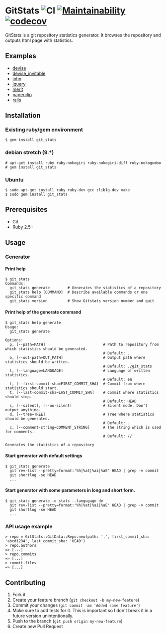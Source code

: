 # GitStats ![CI](https://github.com/mishina2228/git_stats/workflows/CI/badge.svg) [![Maintainability](https://api.codeclimate.com/v1/badges/118cce63cc58fef4ae47/maintainability)](https://codeclimate.com/github/mishina2228/git_stats/maintainability) [![codecov](https://codecov.io/gh/mishina2228/git_stats/branch/master/graph/badge.svg?token=532RLO5L7A)](https://codecov.io/gh/mishina2228/git_stats)

GitStats is a git repository statistics generator.
It browses the repository and outputs html page with statistics.

## Examples
* [devise](http://tomgi.github.com/git_stats/examples/devise/index.html)
* [devise_invitable](http://tomgi.github.com/git_stats/examples/devise_invitable/index.html)
* [john](http://tomgi.github.com/git_stats/examples/john/index.html)
* [jquery](http://tomgi.github.com/git_stats/examples/jquery/index.html)
* [merit](http://tomgi.github.com/git_stats/examples/merit/index.html)
* [paperclip](http://tomgi.github.com/git_stats/examples/paperclip/index.html)
* [rails](http://tomgi.github.com/git_stats/examples/rails/index.html)

## Installation

### Existing ruby/gem environment

    $ gem install git_stats
    
### debian stretch (9.*)

    # apt-get install ruby ruby-nokogiri ruby-nokogiri-diff ruby-nokogumbo
    # gem install git_stats
    
### Ubuntu

    $ sudo apt-get install ruby ruby-dev gcc zlib1g-dev make
    $ sudo gem install git_stats

## Prerequisites

- Git
- Ruby 2.5+

## Usage

### Generator

#### Print help

    $ git_stats
    Commands:
      git_stats generate        # Generates the statistics of a repository
      git_stats help [COMMAND]  # Describe available commands or one specific command
      git_stats version         # Show Gitstats version number and quit
#### Print help of the generate command

    $ git_stats help generate
    Usage:
      git_stats generate

    Options:
      p, [--path=PATH]                          # Path to repository from which statistics should be generated.
                                                # Default: .
      o, [--out-path=OUT_PATH]                  # Output path where statistics should be written.
                                                # Default: ./git_stats
      l, [--language=LANGUAGE]                  # Language of written statistics.
                                                # Default: en
      f, [--first-commit-sha=FIRST_COMMIT_SHA]  # Commit from where statistics should start.
      t, [--last-commit-sha=LAST_COMMIT_SHA]    # Commit where statistics should stop.
                                                # Default: HEAD
      s, [--silent], [--no-silent]              # Silent mode. Don't output anything.
      d, [--tree=TREE]                          # Tree where statistics should be generated.
                                                # Default: .
      c, [--comment-string=COMMENT_STRING]      # The string which is used for comments.
                                                # Default: //

    Generates the statistics of a repository



#### Start generator with default settings

    $ git_stats generate
      git rev-list --pretty=format:'%h|%at|%ai|%aE' HEAD | grep -v commit
      git shortlog -se HEAD
      ...

#### Start generator with some parameters in long and short form.

    $ git_stats generate -o stats --langugage de
      git rev-list --pretty=format:'%h|%at|%ai|%aE' HEAD | grep -v commit
      git shortlog -se HEAD
      ...

### API usage example

    > repo = GitStats::GitData::Repo.new(path: '.', first_commit_sha: 'abcd1234', last_commit_sha: 'HEAD')
    > repo.authors
    => [...]
    > repo.commits
    => [...]
    > commit.files
    => [...]


## Contributing

1. Fork it
2. Create your feature branch (`git checkout -b my-new-feature`)
3. Commit your changes (`git commit -am 'Added some feature'`)
4. Make sure to add tests for it. This is important so I don't break it in a future version unintentionally.
5. Push to the branch (`git push origin my-new-feature`)
6. Create new Pull Request
